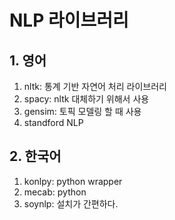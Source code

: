 # NLP 라이브러리

## 1. 영어

1. nltk: 통계 기반 자연어 처리 라이브러리
2. spacy: nltk 대체하기 위해서 사용
3. gensim: 토픽 모델링 할 때 사용
4. standford NLP



## 2. 한국어

1. konlpy: python wrapper
2. mecab: python  
3. soynlp: 설치가 간편하다.
